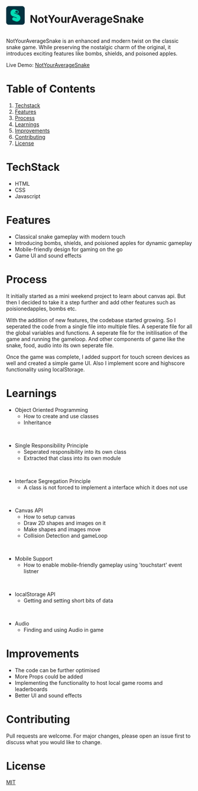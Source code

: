 <div style="display: flex; align-items:center; gap: 1em;">
<img src="./frontend/images/favicon.png" width="50px" height="50px"/>
<h1>NotYourAverageSnake</h1>
</div>

NotYourAverageSnake is an enhanced and modern twist on the classic snake game. While preserving the nostalgic charm of the original, it introduces exciting features like bombs, shields, and poisoned apples.

Live Demo: [NotYourAverageSnake](https://p4th4k.github.io/NotYourAverageSnake/frontend/index.html)

# Table of Contents
1. [Techstack](#techstack)
2. [Features](#features)
3. [Process](#process)
4. [Learnings](#learnings)
5. [Improvements](#improvements)
6. [Contributing](#contributing)
7. [License](#license)

# TechStack
- HTML
- CSS
- Javascript

# Features
- Classical snake gameplay with modern touch
- Introducing bombs, shields, and poisioned apples for dynamic gameplay
- Mobile-friendly design for gaming on the go
- Game UI and sound effects

# Process

It initially started as a mini weekend project to learn about canvas api. But then I decided to take it a step further and add other features such as poisionedapples, bombs etc.

With the addition of new features, the codebase started growing. So I seperated the code from a single file into multiple files. A seperate file for all the global variables and functions. A seperate file for the initilisation of the game and running the gameloop. And other components of game like the snake, food, audio into its own seperate file.

Once the game was complete, I added support for touch screen devices as well and created a simple game UI. Also I implement score and highscore functionality using localStorage.

# Learnings
- Object Oriented Programming
    - How to create and use classes
    - Inheritance

<br>

- Single Responsibility Principle
    - Seperated responsibility into its own class
    - Extracted that class into its own module

<br>

- Interface Segregation Principle
    - A class is not forced to implement a interface which it does not use

<br>

- Canvas API
    - How to setup canvas
    - Draw 2D shapes and images on it 
    - Make shapes and images move
    - Collision Detection and gameLoop

<br>

- Mobile Support 
    - How to enable mobile-friendly gameplay using 'touchstart' event listner

<br>

- localStorage API
    - Getting and setting short bits of data

<br>

- Audio
    - Finding and using Audio in game

# Improvements

- The code can be further optimised
- More Props could be added
- Implementing the functionality to host local game rooms and leaderboards
- Better UI and sound effects

# Contributing

Pull requests are welcome. For major changes, please open an issue first
to discuss what you would like to change.

# License 

[MIT](https://choosealicense.com/licenses/mit/)

